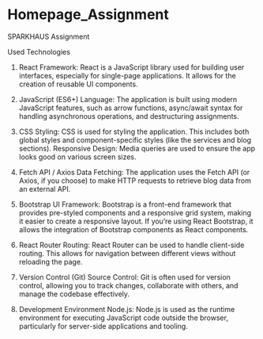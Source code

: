 # Homepage_Assignment
SPARKHAUS Assignment

Used Technologies

1. React
Framework: React is a JavaScript library used for building user interfaces, especially for single-page applications. It allows for the creation of reusable UI components.

2. JavaScript (ES6+)
Language: The application is built using modern JavaScript features, such as arrow functions, async/await syntax for handling asynchronous operations, and destructuring assignments.

3. CSS
Styling: CSS is used for styling the application. This includes both global styles and component-specific styles (like the services and blog sections).
Responsive Design: Media queries are used to ensure the app looks good on various screen sizes.

4. Fetch API / Axios
Data Fetching: The application uses the Fetch API (or Axios, if you choose) to make HTTP requests to retrieve blog data from an external API.

5. Bootstrap
UI Framework: Bootstrap is a front-end framework that provides pre-styled components and a responsive grid system, making it easier to create a responsive layout. If you’re using React Bootstrap, it allows the integration of Bootstrap components as React components.

6. React Router 
Routing: React Router can be used to handle client-side routing. This allows for navigation between different views without reloading the page.

7. Version Control (Git)
Source Control: Git is often used for version control, allowing you to track changes, collaborate with others, and manage the codebase effectively.

8. Development Environment
Node.js: Node.js is used as the runtime environment for executing JavaScript code outside the browser, particularly for server-side applications and tooling.



